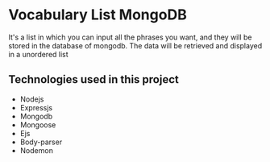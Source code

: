 # Vocabulary List MongoDB


It's a list in which you can input all the phrases you want, and they will be stored in the database of mongodb. The data will be retrieved and displayed in a unordered list

## Technologies used in this project

* Nodejs
* Expressjs
* Mongodb
* Mongoose
* Ejs
* Body-parser
* Nodemon
